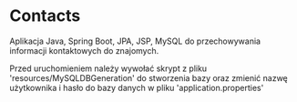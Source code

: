 # Contacts
Aplikacja Java, Spring Boot, JPA, JSP, MySQL do przechowywania informacji kontaktowych do znajomych.

Przed uruchomieniem należy wywołać skrypt z pliku 'resources/MySQLDBGeneration' do stworzenia bazy
 oraz zmienić nazwę użytkownika i hasło do bazy danych w pliku 'application.properties'

